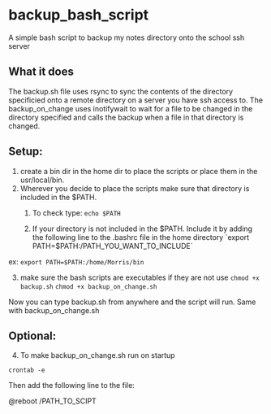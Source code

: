 # backup_bash_script
A simple bash script to backup my notes directory onto the school ssh server
## What it does
The backup.sh file uses rsync to sync the contents of the directory specificied onto a remote directory on a server you have ssh access to. 
The backup_on_change uses inotifywait to wait for a file to be changed in the directory specified and calls the backup when a file in that directory is changed.

## Setup:
1. create a bin dir in the home dir to place the scripts or place them in the usr/local/bin.
2. Wherever you decide to place the scripts make sure that directory is included in the $PATH.
   1. To check type:
`echo $PATH`

   2. If your directory is not included in the $PATH. Include it by adding the following line to the .bashrc file in the home directory 
`export PATH=$PATH:/PATH_YOU_WANT_TO_INCLUDE`

ex:
`export PATH=$PATH:/home/Morris/bin`

3. make sure the bash scripts are executables if they are not use
`chmod +x backup.sh`
`chmod +x backup_on_change.sh`

Now you can type backup.sh from anywhere and the script will run. Same with backup_on_change.sh

## Optional:
4. To make backup_on_change.sh run on startup

`crontab -e`

Then add the following line to the file:

@reboot /PATH_TO_SCIPT
